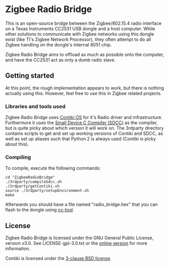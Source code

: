 # Zigbee Radio Bridge

This is an open-source bridge between the Zigbee/802.15.4 radio interface on a Texas Instruments CC2531 USB dongle and a host computer. While other solutions to communicate with Zigbee networks using this dongle exist (like TI's Zigbee Network Processor), they often attempt to do all Zigbee handling on the dongle's internal 8051 chip.

Zigbee Radio Bridge aims to offload as much as possible onto the computer, and have the CC2531 act as only a dumb radio slave.

## Getting started

At this point, the rough implementation appears to work, but there is nothing actually using this. However, feel free to use this in Zigbee related projects.

### Libraries and tools used

Zigbee Radio Bridge uses [Contiki OS](http://www.contiki-os.org/) for it's Radio driver and infrastructure. Furthermore it uses the [Small Device C Compiler (SDCC)](http://sdcc.sourceforge.net/) as the compiler, but is quite picky about which version it will work on. The 3rdparty directory contains scripts to get and set up working versions of Contiki and SDCC, as well as set up aliases such that Python 2 is always used (Contiki is picky about this).

### Compiling
To compile, execute the following commands:
```
cd "ZigbeeRadioBridge"
./3rdparty/compileSdcc.sh
./3rdparty/getContiki.sh
source ./3rdparty/setupEnvironment.sh
make
```
Afterwards you should have a file named "radio\_bridge.hex" that you can flash to the dongle using [cc-tool](https://github.com/dashesy/cc-tool/).

## License
Zigbee Radio Bridge is licensed under the GNU General Public License, version v3.0. See LICENSE-gpl-3.0.txt or the [online version](https://www.gnu.org/licenses/gpl-3.0.txt) for more information.

Contiki is licensed under the [3-clause BSD license](https://github.com/contiki-os/contiki/blob/master/LICENSE).
